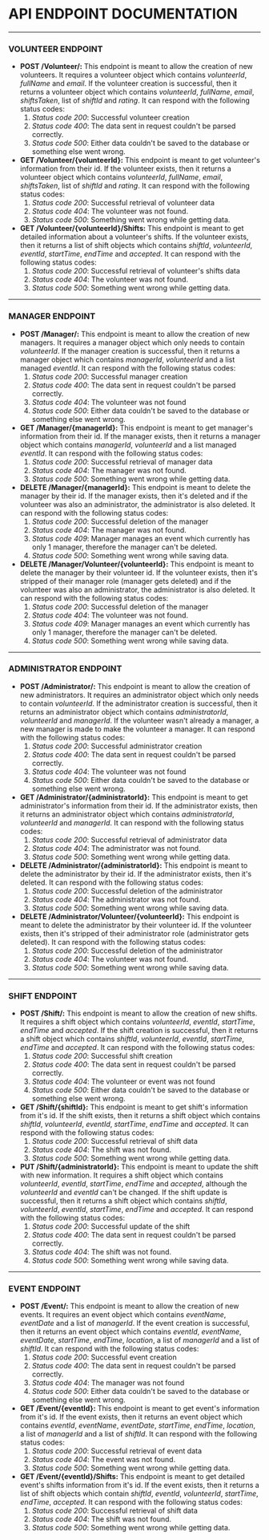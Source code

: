 # API ENDPOINT DOCUMENTATION

---

### VOLUNTEER ENDPOINT
* **POST /Volunteer/:** This endpoint is meant to allow the creation of new volunteers.
It requires a volunteer object which contains *volunteerId*, *fullName* and *email*.
If the volunteer creation is successful, then it returns a volunteer object which contains *volunteerId*, *fullName*, *email*, *shiftsTaken*, list of *shiftId* and *rating*.
It can respond with the following status codes:
  1. *Status code 200*: Successful volunteer creation
  2. *Status code 400*: The data sent in request couldn't be parsed correctly.
  3. *Status code 500*: Either data couldn't be saved to the database or something else went wrong.
* **GET /Volunteer/{volunteerId}:** This endpoint is meant to get volunteer's information from their id.
  If the volunteer exists, then it returns a volunteer object which contains *volunteerId*, *fullName*, *email*, *shiftsTaken*, list of *shiftId* and *rating*.
  It can respond with the following status codes:
  1. *Status code 200*: Successful retrieval of volunteer data
  2. *Status code 404*: The volunteer was not found.
  3. *Status code 500*: Something went wrong while getting data.
* **GET /Volunteer/{volunteerId}/Shifts:** This endpoint is meant to get detailed information about a volunteer's shifts.
  If the volunteer exists, then it returns a list of shift objects which contains *shiftId*, *volunteerId*, *eventId*, *startTime*, *endTime* and *accepted*.
  It can respond with the following status codes:
  1. *Status code 200*: Successful retrieval of volunteer's shifts data
  2. *Status code 404*: The volunteer was not found.
  3. *Status code 500*: Something went wrong while getting data.

---

### MANAGER ENDPOINT
* **POST /Manager/:** This endpoint is meant to allow the creation of new managers.
  It requires a manager object which only needs to contain *volunteerId*.
  If the manager creation is successful, then it returns a manager object which contains *managerId*, *volunteerId* and a list managed *eventId*.
  It can respond with the following status codes:
  1. *Status code 200*: Successful manager creation
  2. *Status code 400*: The data sent in request couldn't be parsed correctly.
  3. *Status code 404*: The volunteer was not found
  4. *Status code 500*: Either data couldn't be saved to the database or something else went wrong.
* **GET /Manager/{managerId}:** This endpoint is meant to get manager's information from their id.
  If the manager exists, then it returns a manager object which contains *managerId*, *volunteerId* and a list managed *eventId*.
  It can respond with the following status codes:
  1. *Status code 200*: Successful retrieval of manager data
  2. *Status code 404*: The manager was not found.
  3. *Status code 500*: Something went wrong while getting data.
* **DELETE /Manager/{managerId}:** This endpoint is meant to delete the manager by their id.
  If the manager exists, then it's deleted and if the volunteer was also an administrator, the administrator is also deleted.
  It can respond with the following status codes:
  1. *Status code 200*: Successful deletion of the manager
  2. *Status code 404*: The manager was not found.
  3. *Status code 409*: Manager manages an event which currently has only 1 manager, therefore the manager can't be deleted.
  4. *Status code 500*: Something went wrong while saving data.
* **DELETE /Manager/Volunteer/{volunteerId}:** This endpoint is meant to delete the manager by their volunteer id.
  If the volunteer exists, then it's stripped of their manager role (manager gets deleted) and if the volunteer was also an administrator, the administrator is also deleted.
  It can respond with the following status codes:
  1. *Status code 200*: Successful deletion of the manager
  2. *Status code 404*: The volunteer was not found.
  3. *Status code 409*: Manager manages an event which currently has only 1 manager, therefore the manager can't be deleted.
  4. *Status code 500*: Something went wrong while saving data.

---

### ADMINISTRATOR ENDPOINT
* **POST /Administrator/:** This endpoint is meant to allow the creation of new administrators.
  It requires an administrator object which only needs to contain *volunteerId*.
  If the administrator creation is successful, then it returns an administrator object which contains *administratorId*, *volunteerId* and *managerId*.
  If the volunteer wasn't already a manager, a new manager is made to make the volunteer a manager.
  It can respond with the following status codes:
  1. *Status code 200*: Successful administrator creation
  2. *Status code 400*: The data sent in request couldn't be parsed correctly.
  3. *Status code 404*: The volunteer was not found
  4. *Status code 500*: Either data couldn't be saved to the database or something else went wrong.
* **GET /Administrator/{administratorId}:** This endpoint is meant to get administrator's information from their id.
  If the administrator exists, then it returns an administrator object which contains *administratorId*, *volunteerId* and *managerId*.
  It can respond with the following status codes:
  1. *Status code 200*: Successful retrieval of administrator data
  2. *Status code 404*: The administrator was not found.
  3. *Status code 500*: Something went wrong while getting data.
* **DELETE /Administrator/{administratorId}:** This endpoint is meant to delete the administrator by their id.
  If the administrator exists, then it's deleted.
  It can respond with the following status codes:
  1. *Status code 200*: Successful deletion of the administrator
  2. *Status code 404*: The administrator was not found.
  3. *Status code 500*: Something went wrong while saving data.
* **DELETE /Administrator/Volunteer/{volunteerId}:** This endpoint is meant to delete the administrator by their volunteer id.
  If the volunteer exists, then it's stripped of their administrator role (administrator gets deleted).
  It can respond with the following status codes:
  1. *Status code 200*: Successful deletion of the administrator
  2. *Status code 404*: The volunteer was not found.
  3. *Status code 500*: Something went wrong while saving data.

---

### SHIFT ENDPOINT
* **POST /Shift/:** This endpoint is meant to allow the creation of new shifts.
  It requires a shift object which contains *volunteerId*, *eventId*, *startTime*, *endTime* and *accepted*.
  If the shift creation is successful, then it returns a shift object which contains *shiftId*, *volunteerId*, *eventId*, *startTime*, *endTime* and *accepted*.
  It can respond with the following status codes:
  1. *Status code 200*: Successful shift creation
  2. *Status code 400*: The data sent in request couldn't be parsed correctly.
  3. *Status code 404*: The volunteer or event was not found
  4. *Status code 500*: Either data couldn't be saved to the database or something else went wrong.
* **GET /Shift/{shiftId}:** This endpoint is meant to get shift's information from it's id.
  If the shift exists, then it returns a shift object which contains *shiftId*, *volunteerId*, *eventId*, *startTime*, *endTime* and *accepted*.
  It can respond with the following status codes:
  1. *Status code 200*: Successful retrieval of shift data
  2. *Status code 404*: The shift was not found.
  3. *Status code 500*: Something went wrong while getting data.
* **PUT /Shift/{administratorId}:** This endpoint is meant to update the shift with new information.
  It requires a shift object which contains *volunteerId*, *eventId*, *startTime*, *endTime* and *accepted*, although the *volunteerId* and *eventId* can't be changed. 
  If the shift update is successful, then it returns a shift object which contains *shiftId*, *volunteerId*, *eventId*, *startTime*, *endTime* and *accepted*.
  It can respond with the following status codes:
  1. *Status code 200*: Successful update of the shift
  2. *Status code 400*: The data sent in request couldn't be parsed correctly.
  3. *Status code 404*: The shift was not found.
  4. *Status code 500*: Something went wrong while saving data.

---

### EVENT ENDPOINT
* **POST /Event/:** This endpoint is meant to allow the creation of new events.
  It requires an event object which contains *eventName*, *eventDate* and a list of *managerId*.
  If the event creation is successful, then it returns an event object which contains *eventId*, *eventName*, *eventDate*, *startTime*, *endTime*, *location*, a list of *managerId* and a list of *shiftId*.
  It can respond with the following status codes:
  1. *Status code 200*: Successful event creation
  2. *Status code 400*: The data sent in request couldn't be parsed correctly.
  3. *Status code 404*: The manager was not found
  4. *Status code 500*: Either data couldn't be saved to the database or something else went wrong.
* **GET /Event/{eventId}:** This endpoint is meant to get event's information from it's id.
  If the event exists, then it returns an event object which contains *eventId*, *eventName*, *eventDate*, *startTime*, *endTime*, *location*, a list of *managerId* and a list of *shiftId*.
  It can respond with the following status codes:
  1. *Status code 200*: Successful retrieval of event data
  2. *Status code 404*: The event was not found.
  3. *Status code 500*: Something went wrong while getting data.
* **GET /Event/{eventId}/Shifts:** This endpoint is meant to get detailed event's shifts information from it's id.
  If the event exists, then it returns a list of shift objects which contain *shiftId*, *eventId*, *volunteerId*, *startTime*, *endTime*, *accepted*.
  It can respond with the following status codes:
  1. *Status code 200*: Successful retrieval of shift data
  2. *Status code 404*: The shift was not found.
  3. *Status code 500*: Something went wrong while getting data.